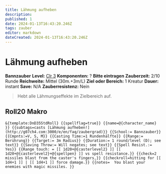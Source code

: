 ```yaml
---
title: Lähmung aufheben
description: 
published: 1
date: 2024-01-13T16:43:20.246Z
tags: zauber
editor: markdown
dateCreated: 2024-01-13T16:43:20.246Z
---
```


# Lähmung aufheben
**Bannzauber**
**Level:** [Clr 3](/spellLists/cleric)
**Komponenten:** ? **Bitte eintragen**
**Zauberzeit:** 2/10 Runde
**Reichweite:** Mittel (30m.+3m/L)
**Ziel oder Bereich:** 1 Kreatur
**Dauer:** instant
**Save:** N/A
**Zauberresistenz:** Nein

> Hebt alle Lähmungseffekte im Zielbereich auf.


## Roll20 Makro
`&{template:DnD35StdRoll} {{spellflag=true}} {{name=@{character_name} }} {{subtags=casts [Lähmung aufheben!](http://g07ch4.com:3000/e/en/faq/zaubergrad)}} {{School:= Bannzauber}} {{Cmpnts:=V, S, M}} {{Casting Time:=1 Rundenhälfte}} {{Range:= Berührung}} {{Target:= 3m Radius}} {{Duration:= 1 round/level (D); see text}} {{Saving Throw:= Will negates; see text}} {{Spell Resist.:= Yes}} {{Range touch: = [[ 1d20+@{casterlevel2} ]] [[ 1d20+@{casterlevel2}+@{spellpen} ]] vs spell resistance.}} {{check=2 missiles blast from the caster's fingers,}} {{checkroll=hitting for [[ 1d4+1 ]] | [[ 1d4+1 ]] force damage.}} {{notes=  You blast your enemies with magic missiles. }}`